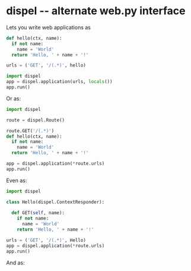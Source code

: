 dispel -- alternate web.py interface
===



Lets you write web applications as
```python
def hello(ctx, name):
  if not name:
    name = 'World'
  return 'Hello, ' + name + '!'

urls = ('GET', '/(.*)', hello)

import dispel
app = dispel.application(urls, locals())
app.run()
```
Or as:
```python
import dispel

route = dispel.Route()

route.GET('/(.*)')
def hello(ctx, name):
  if not name:
    name = 'World'
  return 'Hello, ' + name + '!'

app = dispel.application(*route.urls)
app.run()
```
Even as:
```python
import dispel

class Hello(dispel.ContextResponder):
  
  def GET(self, name):
    if not name:
      name = 'World'
    return 'Hello, ' + name + '!'

urls = ('GET', '/(.*)', Hello)
app = dispel.application(*route.urls)
app.run()
```
And as:
```python

```

